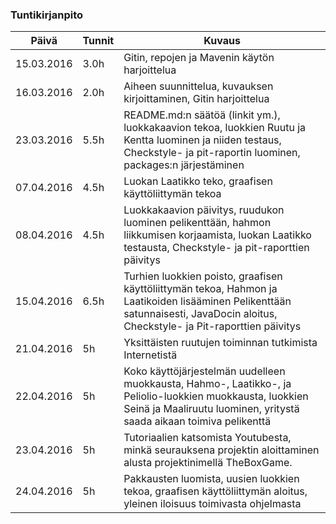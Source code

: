 ### Tuntikirjanpito
Päivä | Tunnit | Kuvaus
--------------- | ----- | ------
15.03.2016 | 3.0h | Gitin, repojen ja Mavenin käytön harjoittelua
16.03.2016 | 2.0h | Aiheen suunnittelua, kuvauksen kirjoittaminen, Gitin harjoittelua
23.03.2016 | 5.5h | README.md:n säätöä (linkit ym.), luokkakaavion tekoa, luokkien Ruutu ja Kentta luominen ja niiden testaus, Checkstyle- ja pit-raportin luominen, packages:n järjestäminen
07.04.2016 | 4.5h | Luokan Laatikko teko, graafisen käyttöliittymän tekoa
08.04.2016 | 4.5h | Luokkakaavion päivitys, ruudukon luominen pelikenttään, hahmon liikkumisen korjaamista, luokan Laatikko testausta, Checkstyle- ja pit-raporttien päivitys
15.04.2016 | 6.5h | Turhien luokkien poisto, graafisen käyttöliittymän tekoa, Hahmon ja Laatikoiden lisääminen Pelikenttään satunnaisesti, JavaDocin aloitus, Checkstyle- ja Pit-raporttien päivitys
21.04.2016 | 5h | Yksittäisten ruutujen toiminnan tutkimista Internetistä
22.04.2016 | 5h | Koko käyttöjärjestelmän uudelleen muokkausta, Hahmo-, Laatikko-, ja Peliolio-luokkien muokkausta, luokkien Seinä ja Maaliruutu luominen, yritystä saada aikaan toimiva pelikenttä
23.04.2016 | 5h | Tutoriaalien katsomista Youtubesta, minkä seurauksena projektin aloittaminen alusta projektinimellä TheBoxGame. 
24.04.2016 | 5h | Pakkausten luomista, uusien luokkien tekoa, graafisen käyttöliittymän aloitus, yleinen iloisuus toimivasta ohjelmasta

